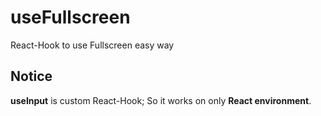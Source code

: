 # useFullscreen
React-Hook to use Fullscreen easy way

## Notice
**useInput** is custom React-Hook; So it works on only **React environment**.